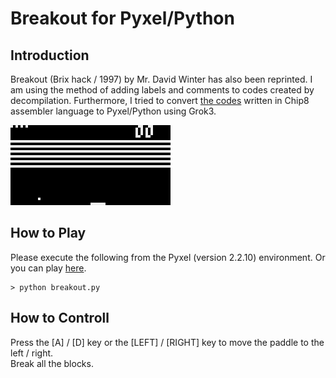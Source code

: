 # Breakout for Pyxel/Python

## Introduction

Breakout (Brix hack / 1997) by Mr. David Winter has also been reprinted.
I am using the method of adding labels and comments to codes created by decompilation. 
Furthermore, I tried to convert 
[the codes](https://github.com/jay-kumogata/PyxelChip8/tree/main/games/breakout)
written in Chip8 assembler language to Pyxel/Python using Grok3.

![](https://github.com/jay-kumogata/RetroGames/blob/main/pyxel/breakout/screenshots/breakout02.gif)

## How to Play

Please execute the following from the Pyxel (version 2.2.10) environment.
Or you can play [here](https://kitao.github.io/pyxel/wasm/launcher/?run=jay-kumogata.RetroGames.pyxel.breakout.breakout).

	> python breakout.py

## How to Controll

Press the [A] / [D] key or the [LEFT] / [RIGHT] key to move the paddle to the left / right.  
Break all the blocks.
